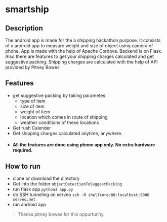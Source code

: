 # smartship

## Description
The android app is made for the a shipping hackathon purpose. It consists of a android app to measure weight and size of object using camera of phone. App is made with the help of Apache Cordova. Backend is on Flask.
Also there are features to get your shipping charges calculated and get suggestive packing. Shipping charges are calculated with the help of API provided by Pitney Bowes

## Features

+ get suggestive packing by taking parametes:
    + type of item
    + size of item
    + weight of item
    + location which comes in route of shipping
    + weather conditions of these locations
+ Get rush Calender
+ Get shipping charges calculated anytime, anywhere.
+ #### All the features are done using phone app only. No extra hardware required.

## How to run

+ clone or download the directory
+ Get into the folder `objectDetectionToSuggestPacking`
+ run flask app
  `python3 app.py`
+ do SSH tunneling on serveo
  `ssh -R shellkore:80:localhost:5000 serveo.net`
+ run android app

> Thanks pitney bowes for this oppurtunity.
